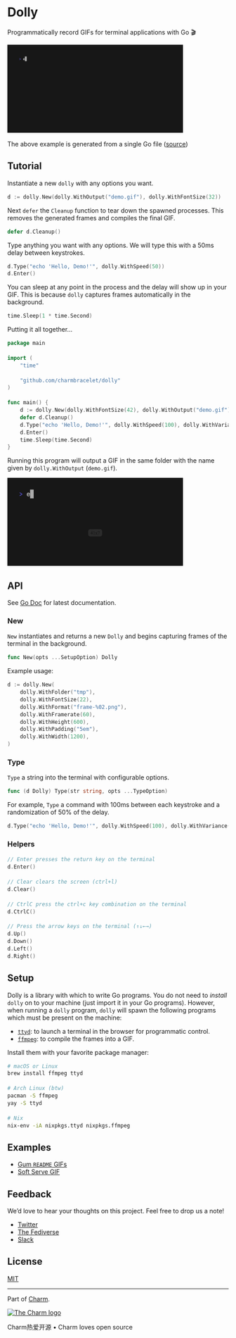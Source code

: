 # Dolly

Programmatically record GIFs for terminal applications with Go 🎬

<img width="400" src="./out.gif" alt="Automatic GIF recording" />

The above example is generated from a single Go file ([source](./examples/demo/main.go))

## Tutorial

Instantiate a new `dolly` with any options you want.

```go
d := dolly.New(dolly.WithOutput("demo.gif"), dolly.WithFontSize(32))
```

Next `defer` the `Cleanup` function to tear down the spawned processes. This removes the generated frames and compiles the final GIF.

```go
defer d.Cleanup()
```

Type anything you want with any options. We will type this with a 50ms delay between keystrokes.

```go
d.Type("echo 'Hello, Demo!'", dolly.WithSpeed(50))
d.Enter()
```

You can sleep at any point in the process and the delay will show up in your GIF. This is because `dolly` captures frames automatically in the background.

```go
time.Sleep(1 * time.Second)
```

Putting it all together...

```go
package main

import (
	"time"

	"github.com/charmbracelet/dolly"
)

func main() {
	d := dolly.New(dolly.WithFontSize(42), dolly.WithOutput("demo.gif"))
	defer d.Cleanup()
	d.Type("echo 'Hello, Demo!'", dolly.WithSpeed(100), dolly.WithVariance(0.5))
	d.Enter()
	time.Sleep(time.Second)
}
```

Running this program will output a GIF in the same folder with the name given by `dolly.WithOutput` (`demo.gif`).

<img width="400" src="./demo.gif" alt="Automatic GIF recording" />

## API

See [Go Doc](https://pkg.go.dev/github.com/charmbracelet/dolly) for latest documentation.

### New

`New` instantiates and returns a new `Dolly` and begins capturing frames of the terminal in the background.

```go
func New(opts ...SetupOption) Dolly
```

Example usage:

```go
d := dolly.New(
	dolly.WithFolder("tmp"),
	dolly.WithFontSize(22),
	dolly.WithFormat("frame-%02.png"),
	dolly.WithFramerate(60),
	dolly.WithHeight(600),
	dolly.WithPadding("5em"),
	dolly.WithWidth(1200),
)
```

### Type

`Type` a string into the terminal with configurable options.

```go
func (d Dolly) Type(str string, opts ...TypeOption)
```

For example, `Type` a command with 100ms between each keystroke and a randomization of 50% of the delay.

```go
d.Type("echo 'Hello, Demo!'", dolly.WithSpeed(100), dolly.WithVariance(0.5))
```

### Helpers

```go
// Enter presses the return key on the terminal
d.Enter()

// Clear clears the screen (ctrl+l)
d.Clear()

// CtrlC press the ctrl+c key combination on the terminal
d.CtrlC()

// Press the arrow keys on the terminal (↑↓←→)
d.Up()
d.Down()
d.Left()
d.Right()
```

## Setup

Dolly is a library with which to write Go programs.
You do not need to _install_ `dolly` on to your machine (just import it in your Go programs).
However, when running a `dolly` program, `dolly` will spawn the following programs which must be present on the machine:

* [`ttyd`](https://github.com/tsl0922/ttyd): to launch a terminal in the browser for programmatic control.
* [`ffmpeg`](https://github.com/ffmpeg/ffmpeg): to compile the frames into a GIF.

Install them with your favorite package manager:

```bash
# macOS or Linux
brew install ffmpeg ttyd

# Arch Linux (btw)
pacman -S ffmpeg
yay -S ttyd

# Nix
nix-env -iA nixpkgs.ttyd nixpkgs.ffmpeg
```

## Examples

* [Gum `README` GIFs](./examples/gum)
* [Soft Serve GIF](./examples/soft-serve)

## Feedback

We’d love to hear your thoughts on this project. Feel free to drop us a note!

* [Twitter](https://twitter.com/charmcli)
* [The Fediverse](https://mastodon.technology/@charm)
* [Slack](https://charm.sh/slack)

## License

[MIT](https://github.com/charmbracelet/dolly/raw/main/LICENSE)

---

Part of [Charm](https://charm.sh).

<a href="https://charm.sh/"><img alt="The Charm logo" src="https://stuff.charm.sh/charm-badge.jpg" width="400" /></a>

Charm热爱开源 • Charm loves open source
